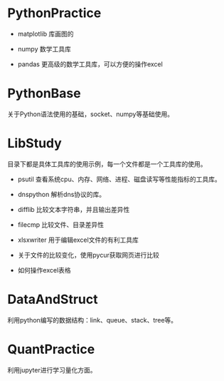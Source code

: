 # PythonPractice

* matplotlib 库画图的

* numpy 数学工具库

* pandas 更高级的数学工具库，可以方便的操作excel

# PythonBase

关于Python语法使用的基础，socket、numpy等基础使用。

# LibStudy

目录下都是具体工具库的使用示例，每一个文件都是一个工具库的使用。

* psutil 查看系统cpu、内存、网络、进程、磁盘读写等性能指标的工具库。

* dnspython 解析dns协议的库。

* difflib 比较文本字符串，并且输出差异性

* filecmp 比较文件、目录差异性

* xlsxwriter 用于编辑excel文件的有利工具库

* 关于文件的比较变化，使用pycur获取网页进行比较

* 如何操作excel表格

# DataAndStruct

利用python编写的数据结构：link、queue、stack、tree等。


# QuantPractice

利用jupyter进行学习量化方面。



